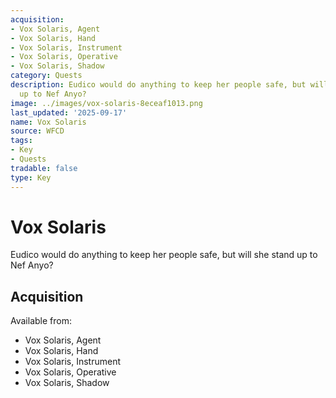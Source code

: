 ```yaml
---
acquisition:
- Vox Solaris, Agent
- Vox Solaris, Hand
- Vox Solaris, Instrument
- Vox Solaris, Operative
- Vox Solaris, Shadow
category: Quests
description: Eudico would do anything to keep her people safe, but will she stand
  up to Nef Anyo?
image: ../images/vox-solaris-8eceaf1013.png
last_updated: '2025-09-17'
name: Vox Solaris
source: WFCD
tags:
- Key
- Quests
tradable: false
type: Key
---
```


# Vox Solaris

Eudico would do anything to keep her people safe, but will she stand up to Nef Anyo?

## Acquisition

Available from:
- Vox Solaris, Agent
- Vox Solaris, Hand
- Vox Solaris, Instrument
- Vox Solaris, Operative
- Vox Solaris, Shadow


